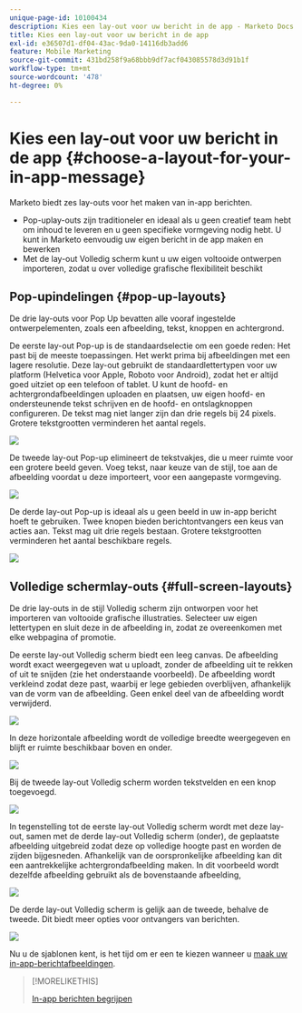 ```yaml
---
unique-page-id: 10100434
description: Kies een lay-out voor uw bericht in de app - Marketo Docs - Productdocumentatie
title: Kies een lay-out voor uw bericht in de app
exl-id: e36507d1-df04-43ac-9da0-14116db3add6
feature: Mobile Marketing
source-git-commit: 431bd258f9a68bbb9df7acf043085578d3d91b1f
workflow-type: tm+mt
source-wordcount: '478'
ht-degree: 0%

---
```


# Kies een lay-out voor uw bericht in de app {#choose-a-layout-for-your-in-app-message}

Marketo biedt zes lay-outs voor het maken van in-app berichten.

* Pop-uplay-outs zijn traditioneler en ideaal als u geen creatief team hebt om inhoud te leveren en u geen specifieke vormgeving nodig hebt. U kunt in Marketo eenvoudig uw eigen bericht in de app maken en bewerken
* Met de lay-out Volledig scherm kunt u uw eigen voltooide ontwerpen importeren, zodat u over volledige grafische flexibiliteit beschikt

## Pop-upindelingen {#pop-up-layouts}

De drie lay-outs voor Pop Up bevatten alle vooraf ingestelde ontwerpelementen, zoals een afbeelding, tekst, knoppen en achtergrond.

De eerste lay-out Pop-up is de standaardselectie om een goede reden: Het past bij de meeste toepassingen. Het werkt prima bij afbeeldingen met een lagere resolutie. Deze lay-out gebruikt de standaardlettertypen voor uw platform (Helvetica voor Apple, Roboto voor Android), zodat het er altijd goed uitziet op een telefoon of tablet. U kunt de hoofd- en achtergrondafbeeldingen uploaden en plaatsen, uw eigen hoofd- en ondersteunende tekst schrijven en de hoofd- en ontslagknoppen configureren. De tekst mag niet langer zijn dan drie regels bij 24 pixels. Grotere tekstgrootten verminderen het aantal regels.

![](assets/image2016-5-9-13-3a3-3a48.png)

De tweede lay-out Pop-up elimineert de tekstvakjes, die u meer ruimte voor een grotere beeld geven. Voeg tekst, naar keuze van de stijl, toe aan de afbeelding voordat u deze importeert, voor een aangepaste vormgeving.

![](assets/image2016-5-9-13-3a4-3a43.png)

De derde lay-out Pop-up is ideaal als u geen beeld in uw in-app bericht hoeft te gebruiken. Twee knopen bieden berichtontvangers een keus van acties aan. Tekst mag uit drie regels bestaan. Grotere tekstgrootten verminderen het aantal beschikbare regels.

![](assets/image2016-5-9-13-3a7-3a33.png)

## Volledige schermlay-outs {#full-screen-layouts}

De drie lay-outs in de stijl Volledig scherm zijn ontworpen voor het importeren van voltooide grafische illustraties. Selecteer uw eigen lettertypen en sluit deze in de afbeelding in, zodat ze overeenkomen met elke webpagina of promotie.

De eerste lay-out Volledig scherm biedt een leeg canvas. De afbeelding wordt exact weergegeven wat u uploadt, zonder de afbeelding uit te rekken of uit te snijden (zie het onderstaande voorbeeld). De afbeelding wordt verkleind zodat deze past, waarbij er lege gebieden overblijven, afhankelijk van de vorm van de afbeelding. Geen enkel deel van de afbeelding wordt verwijderd.

![](assets/image2016-5-9-13-3a9-3a26.png)

In deze horizontale afbeelding wordt de volledige breedte weergegeven en blijft er ruimte beschikbaar boven en onder.

![](assets/image2016-5-9-13-3a29-3a46.png)

Bij de tweede lay-out Volledig scherm worden tekstvelden en een knop toegevoegd.

![](assets/image2016-5-9-13-3a10-3a27.png)

In tegenstelling tot de eerste lay-out Volledig scherm wordt met deze lay-out, samen met de derde lay-out Volledig scherm (onder), de geplaatste afbeelding uitgebreid zodat deze op volledige hoogte past en worden de zijden bijgesneden. Afhankelijk van de oorspronkelijke afbeelding kan dit een aantrekkelijke achtergrondafbeelding maken. In dit voorbeeld wordt dezelfde afbeelding gebruikt als de bovenstaande afbeelding,

![](assets/image2016-5-9-14-3a0-3a36.png)

De derde lay-out Volledig scherm is gelijk aan de tweede, behalve de tweede. Dit biedt meer opties voor ontvangers van berichten.

![](assets/image2016-5-9-13-3a11-3a35.png)

Nu u de sjablonen kent, is het tijd om er een te kiezen wanneer u [maak uw in-app-berichtafbeeldingen](/help/marketo/product-docs/mobile-marketing/in-app-messages/creating-in-app-messages/add-in-app-message-images.md).

>[!MORELIKETHIS]
>
>[In-app berichten begrijpen](/help/marketo/product-docs/mobile-marketing/in-app-messages/understanding-in-app-messages.md)
